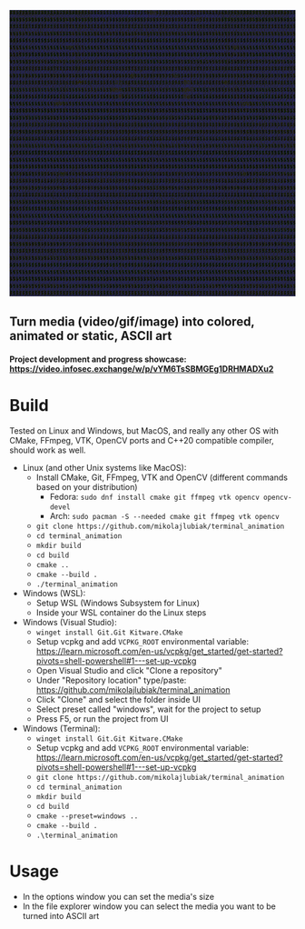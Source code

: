 ![Animation showcase](docs/showcase.gif "Animation showcase")

## Turn media (video/gif/image) into colored, animated or static, ASCII art
#### Project development and progress showcase: https://video.infosec.exchange/w/p/vYM6TsSBMGEg1DRHMADXu2

# Build
Tested on Linux and Windows, but MacOS, and really any other OS with CMake, FFmpeg, VTK, OpenCV ports and C++20 compatible compiler, should work as well.

* Linux (and other Unix systems like MacOS):
    * Install CMake, Git, FFmpeg, VTK and OpenCV (different commands based on your distribution)
        * Fedora: `sudo dnf install cmake git ffmpeg vtk opencv opencv-devel`
        * Arch: `sudo pacman -S --needed cmake git ffmpeg vtk opencv`
    * `git clone https://github.com/mikolajlubiak/terminal_animation`
    * `cd terminal_animation`
    * `mkdir build`
    * `cd build`
    * `cmake ..`
    * `cmake --build .`
    * `./terminal_animation`
* Windows (WSL):
    * Setup WSL (Windows Subsystem for Linux)
    * Inside your WSL container do the Linux steps
* Windows (Visual Studio):
    * `winget install Git.Git Kitware.CMake`
    * Setup vcpkg and add `VCPKG_ROOT` environmental variable: https://learn.microsoft.com/en-us/vcpkg/get_started/get-started?pivots=shell-powershell#1---set-up-vcpkg
    * Open Visual Studio and click "Clone a repository"
    * Under "Repository location" type/paste: https://github.com/mikolajlubiak/terminal_animation
    * Click "Clone" and select the folder inside UI
    * Select preset called "windows", wait for the project to setup
    * Press F5, or run the project from UI
* Windows (Terminal):
    * `winget install Git.Git Kitware.CMake`
    * Setup vcpkg and add `VCPKG_ROOT` environmental variable: https://learn.microsoft.com/en-us/vcpkg/get_started/get-started?pivots=shell-powershell#1---set-up-vcpkg
    * `git clone https://github.com/mikolajlubiak/terminal_animation`
    * `cd terminal_animation`
    * `mkdir build`
    * `cd build`
    * `cmake --preset=windows ..`
    * `cmake --build .`
    * `.\terminal_animation`

# Usage
* In the options window you can set the media's size
* In the file explorer window you can select the media you want to be turned into ASCII art
